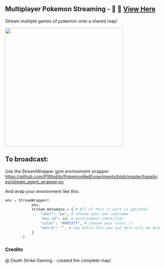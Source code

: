 ## Multiplayer Pokemon Streaming - 🎦 🔴 [View Here](pwhiddy.github.io/pokerl-map-viz/)

Stream multiple games of pokemon onto a shared map!  
  

<a href="pwhiddy.github.io/pokerl-map-viz/">
    <img src="/assets/demo.gif?raw=true" height="384">
</a>

## To broadcast:
Use the StreamWrapper gym environment wrapper:
https://github.com/PWhiddy/PokemonRedExperiments/blob/master/baselines/stream_agent_wrapper.py  

And wrap your environment like this:
```python
env = StreamWrapper(
            env, 
            stream_metadata = { # All of this is part is optional
                "user": "pw", # choose your own username
                "env_id": id, # environment identifier
                "color": "#0033ff", # choose your color :)
                "extra": "", # any extra text you put here will be displayed
            }
        )
```

### Credits
@ Death Strike Gaming - created the complete map!
